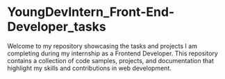 # YoungDevIntern_Front-End-Developer_tasks
Welcome to my repository showcasing the tasks and projects I am completing during my internship as a Frontend Developer. This repository contains a collection of code samples, projects, and documentation that highlight my skills and contributions in web development.
